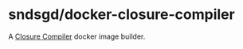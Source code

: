 # sndsgd/docker-closure-compiler

A [Closure Compiler](https://github.com/google/closure-compiler) docker image builder.
